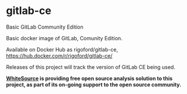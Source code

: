 # gitlab-ce
Basic GitLab Community Edition

Basic docker image of GitLab, Comunity Edition.

Available on Docker Hub as rigoford/gitlab-ce, https://hub.docker.com/r/rigoford/gitlab-ce/

Releases of this project will track the version of GitLab CE being used.

**[WhiteSource](http://www.whitesourcesoftware.com/) is providing free open source analysis solution to this project, as part of its on-going support to the open source community.**